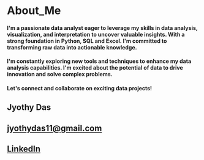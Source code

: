# About_Me
#### I'm a passionate data analyst eager to leverage my skills in data analysis, visualization, and interpretation to uncover valuable insights. With a strong foundation in Python, SQL and Excel. I'm committed to transforming raw data into actionable knowledge.

#### I'm constantly exploring new tools and techniques to enhance my data analysis capabilities. I'm excited about the potential of data to drive innovation and solve complex problems.

#### Let's connect and collaborate on exciting data projects!
## Jyothy Das
## jyothydas11@gmail.com
## [LinkedIn](https://www.linkedin.com/in/jyothy-das/)

